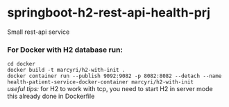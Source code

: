 # springboot-h2-rest-api-health-prj
Small rest-api service

### For Docker with H2 database run:
`cd docker`<br />
`docker build -t marcyri/h2-with-init .`<br />
`docker container run --publish 9092:9082 -p 8082:8082 --detach --name health-patient-service-docker-container marcyri/h2-with-init`<br />
*useful tips:* for H2 to work with tcp, you need to start H2 in server mode<br />
this already done in Dockerfile<br />
